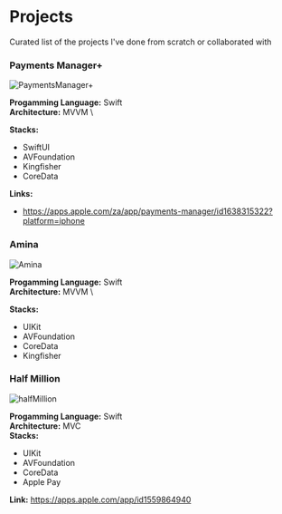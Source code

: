 # Projects
Curated list of the projects I've done from scratch or collaborated with

### Payments Manager+
![PaymentsManager+](https://github.com/jhie1217/portfolio/assets/78532100/f33aa3b9-dff3-4a7a-af9c-76db74d3c0ba)

**Progamming Language:** Swift\
**Architecture:** MVVM \
 
**Stacks:**
 - SwiftUI
 - AVFoundation
 - Kingfisher
 - CoreData

**Links:**
 - https://apps.apple.com/za/app/payments-manager/id1638315322?platform=iphone

### Amina
![Amina](https://github.com/jhie1217/portfolio/assets/78532100/2c8d4552-50bd-4c91-b12e-643a2174cea0)

**Progamming Language:** Swift \
**Architecture:** MVVM \
 
**Stacks:**
 - UIKit
 - AVFoundation
 - CoreData
 - Kingfisher

### Half Million
![halfMillion](https://github.com/jhie1217/portfolio/assets/78532100/2f243254-0dd1-4501-85b9-f1147bb2c005)

**Progamming Language:** Swift \
**Architecture:** MVC \
**Stacks:**
 - UIKit
 - AVFoundation
 - CoreData
 - Apple Pay

**Link:** https://apps.apple.com/app/id1559864940
